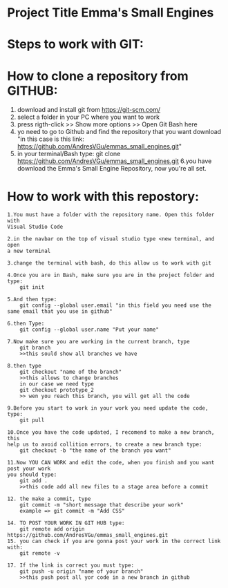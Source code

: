# Project Title Emma's Small Engines

# Steps to work with GIT:

# How to clone a repository from GITHUB:
1. download and install git from https://git-scm.com/
2. select a folder in your PC where you want to work
3. press rigth-click >> Show more options >> Open Git Bash here
4. yo need to go to Github and find the repository that you want download
    "in this case is this link: https://github.com/AndresVGu/emmas_small_engines.git"
5. in your terminal/Bash type:
    git clone https://github.com/AndresVGu/emmas_small_engines.git
6.you have download the Emma's Small Engine Repository, now you're all set.

# How to work with this repostory:
```
1.You must have a folder with the repository name. Open this folder with 
Visual Studio Code

2.in the navbar on the top of visual studio type <new terminal, and open
a new terminal

3.change the terminal with bash, do this allow us to work with git

4.Once you are in Bash, make sure you are in the project folder and type:
    git init
    
5.And then type:
    git config --global user.email "in this field you need use the same email that you use in github"
    
6.then Type:
    git config --global user.name "Put your name"
    
7.Now make sure you are working in the current branch, type
    git branch
    >>this sould show all branches we have
    
8.then type
    git checkout "name of the branch"
    >>this allows to change branches
    in our case we need type
    git checkout prototype_2
    >> wen you reach this branch, you will get all the code
    
9.Before you start to work in your work you need update the code, type:
    git pull
    
10.Once you have the code updated, I recomend to make a new branch, this 
help us to avoid collition errors, to create a new branch type:
    git checkout -b "the name of the branch you want"
    
11.Now YOU CAN WORK and edit the code, when you finish and you want post your work
you should type:
    git add .
    >>this code add all new files to a stage area before a commit
    
12. the make a commit, type
    git commit -m "short message that describe your work"
    example => git commit -m "Add CSS"
    
14. TO POST YOUR WORK IN GIT HUB type:
    git remote add origin https://github.com/AndresVGu/emmas_small_engines.git
15. you can check if you are gonna post your work in the correct link with:
    git remote -v
    
17. If the link is correct you must type:
    git push -u origin "name of your branch"
    >>this push post all yor code in a new branch in github
    
```

